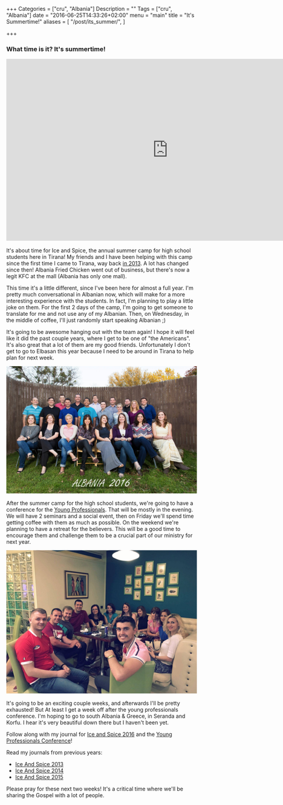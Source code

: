 +++
Categories = ["cru", "Albania"]
Description = ""
Tags = ["cru", "Albania"]
date = "2016-06-25T14:33:26+02:00"
menu = "main"
title = "It's Summertime!"
aliases = [
  "/post/its_summer/",
]

+++

### What time is it? It's summertime!

<iframe width="854" height="480" src="https://www.youtube.com/embed/x42aPmtnVDg" frameborder="0" allowfullscreen></iframe>

It's about time for Ice and Spice, the annual summer camp for high school students here in Tirana!  My friends and I have been helping with this camp since the first time I came to Tirana, way back [in 2013](/albania/2013/).  A lot has changed since then!  Albania Fried Chicken went out of business, but there's now a legit KFC at the mall (Albania has only one mall).

This time it's a little different, since I've been here for almost a full year.  I'm pretty much conversational in Albanian now, which will make for a more interesting experience with the students.  In fact, I'm planning to play a little joke on them.  For the first 2 days of the camp, I'm going to get someone to translate for me and not use any of my Albanian.  Then, on Wednesday, in the middle of coffee, I'll just randomly start speaking Albanian ;)

It's going to be awesome hanging out with the team again! I hope it will feel like it did the past couple years, where I get to be one of "the Americans".  It's also great that a lot of them are my good friends.  Unfortunately I don't get to go to Elbasan this year because I need to be around in Tirana to help plan for next week.

![Albania team 2016](/images/albania/2016/2016_team.jpg)

After the summer camp for the high school students, we're going to have a conference for the [Young Professionals](/albania/2016_YoungProfessionals/).  That will be mostly in the evening.  We will have 2 seminars and a social event, then on Friday we'll spend time getting coffee with them as much as possible.  On the weekend we're planning to have a retreat for the believers.  This will be a good time to encourage them and challenge them to be a crucial part of our ministry for next year.

![Young Professionals working with us](/images/albania/2016/yp_committe.jpg)

It's going to be an exciting couple weeks, and afterwards I'll be pretty exhausted!  But At least I get a week off after the young professionals conference.  I'm hoping to go to south Albania & Greece, in Seranda and Korfu.  I hear it's very beautiful down there but I haven't been yet.

Follow along with my journal for [Ice and Spice 2016](/albania/2016_IceAndSpice/) and the [Young Professionals Conference](/albania/2016_YoungProfessionals/)!

Read my journals from previous years:  

* [Ice And Spice 2013](/albania/2013/)
* [Ice And Spice 2014](/albania/2014/)
* [Ice And Spice 2015](/albania/2015/)

Please pray for these next two weeks!  It's a critical time where we'll be sharing the Gospel with a lot of people.
